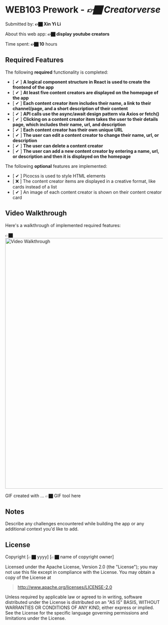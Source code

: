 # WEB103 Prework - *👉🏿 Creatorverse*

Submitted by: **👉🏿 Xin Yi Li**

About this web app: **👉🏿 display youtube creators**

Time spent: **👉🏿 10** hours

## Required Features

The following **required** functionality is completed:

<!-- 👉🏿👉🏿👉🏿 Make sure to check off completed functionality below -->
- [ ✔ ] **A logical component structure in React is used to create the frontend of the app**
- [ ✔ ] **At least five content creators are displayed on the homepage of the app**
- [ ✔ ] **Each content creator item includes their name, a link to their channel/page, and a short description of their content**
- [ ✔ ] **API calls use the async/await design pattern via Axios or fetch()**
- [ ✔ ] **Clicking on a content creator item takes the user to their details page, which includes their name, url, and description**
- [ ✔ ] **Each content creator has their own unique URL**
- [ ✔ ] **The user can edit a content creator to change their name, url, or description**
- [ ✔ ] **The user can delete a content creator**
- [ ✔ ] **The user can add a new content creator by entering a name, url, or description and then it is displayed on the homepage**

The following **optional** features are implemented:

- [ ✔ ] Picocss is used to style HTML elements
- [ ❌ ] The content creator items are displayed in a creative format, like cards instead of a list
- [ ✔ ] An image of each content creator is shown on their content creator card


## Video Walkthrough

Here's a walkthrough of implemented required features:

👉🏿<img src='prework103.gif' title='Video Walkthrough' width='800px' alt='Video Walkthrough' />

<!-- Replace this with whatever GIF tool you used! -->
GIF created with ...  👉🏿 GIF tool here
<!-- Recommended tools:
[Kap](https://getkap.co/) for macOS
[ScreenToGif](https://www.screentogif.com/) for Windows
[peek](https://github.com/phw/peek) for Linux. -->

## Notes

Describe any challenges encountered while building the app or any additional context you'd like to add.

## License

Copyright [👉🏿 yyyy] [👉🏿 name of copyright owner]

Licensed under the Apache License, Version 2.0 (the "License"); you may not use this file except in compliance with the License. You may obtain a copy of the License at

> http://www.apache.org/licenses/LICENSE-2.0

Unless required by applicable law or agreed to in writing, software distributed under the License is distributed on an "AS IS" BASIS, WITHOUT WARRANTIES OR CONDITIONS OF ANY KIND, either express or implied. See the License for the specific language governing permissions and limitations under the License.